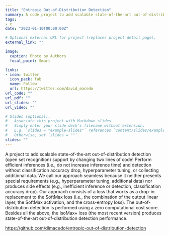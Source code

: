 ```yaml
---
title: "Entropic Out-of-Distribution Detection"
summary: A code project to add scalable state-of-the-art out-of-distribution detection (open set recognition) support to your deep learning model.
tags:
- c
date: "2023-01-10T00:00:00Z"

# Optional external URL for project (replaces project detail page).
external_link: ""

image:
  caption: Photo by Authors
  focal_point: Smart

links:
- icon: twitter
  icon_pack: fab
  name: Follow
  url: https://twitter.com/david_macedo
url_code: ""
url_pdf: ""
url_slides: ""
url_video: ""

# Slides (optional).
#   Associate this project with Markdown slides.
#   Simply enter your slide deck's filename without extension.
#   E.g. `slides = "example-slides"` references `content/slides/example-slides.md`.
#   Otherwise, set `slides = ""`.
slides: ""
---
```


A project to add scalable state-of-the-art out-of-distribution detection (open set recognition) support by changing two lines of code! Perform efficient inferences (i.e., do not increase inference time) and detection without classification accuracy drop, hyperparameter tuning, or collecting additional data. We call our approach seamless because it neither presents special requirements (e.g., hyperparameter tuning, additional data) nor produces side effects (e.g., inefficient inference or detection, classification accuracy drop). Our approach consists of a loss that works as a drop-in replacement to the SoftMax loss (i.e., the combination of the output linear layer, the SoftMax activation, and the cross-entropy loss). The out-of-distribution detection is performed using a zero computational cost score. Besides all the above, the IsoMax+ loss (the most recent version) produces state-of-the-art out-of-distribution detection performance.

https://github.com/dlmacedo/entropic-out-of-distribution-detection
